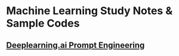 # Machine Learning Study Notes & Sample Codes
## [Deeplearning.ai Prompt Engineering](./dlai-prompt-engineering/)
